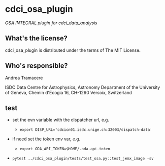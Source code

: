 
cdci_osa_plugin
==========================================
*OSA INTEGRAL plugin for cdci_data_analysis*

What's the license?
-------------------

cdci_osa_plugin is distributed under the terms of The MIT License.

Who's responsible?
-------------------
Andrea Tramacere

ISDC Data Centre for Astrophysics, Astronomy Department of the University of Geneva, Chemin d'Ecogia 16, CH-1290 Versoix, Switzerland





test
------------------------------------
* set the evn variable with the dispatcher url, e.g.
  - `export DISP_URL='cdcicn01.isdc.unige.ch:32003/dispatch-data'`

* if need set the token env var, e.g.
  - `export ODA_API_TOKEN=$HOME/.oda-api-token`

* `pytest ../cdci_osa_plugin/tests/test_osa.py::test_jemx_image -sv`